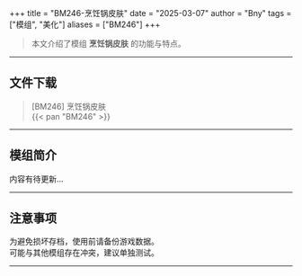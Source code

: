 +++
title = "BM246-烹饪锅皮肤"
date = "2025-03-07"
author = "Bny"
tags = ["模组", "美化"]
aliases = ["BM246"]
+++

> 本文介绍了模组 **烹饪锅皮肤** 的功能与特点。

---

## 文件下载

> [BM246] 烹饪锅皮肤  
{{< pan "BM246" >}}  

---

## 模组简介

>  
内容有待更新...  

---

## 注意事项

>  
为避免损坏存档，使用前请备份游戏数据。  
可能与其他模组存在冲突，建议单独测试。  

---

